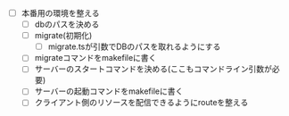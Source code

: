 - [ ] 本番用の環境を整える
  - [ ] dbのパスを決める
  - [ ] migrate(初期化)
    - [ ] migrate.tsが引数でDBのパスを取れるようにする
  - [ ] migrateコマンドをmakefileに書く
  - [ ] サーバーのスタートコマンドを決める(ここもコマンドライン引数が必要)
  - [ ] サーバーの起動コマンドをmakefileに書く
  - [ ] クライアント側のリソースを配信できるようにrouteを整える
